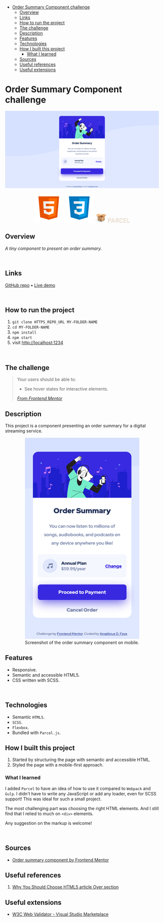 - [Order Summary Component challenge](#order-summary-component-challenge)
  - [Overview](#overview)
  - [Links](#links)
  - [How to run the project](#how-to-run-the-project)
  - [The challenge](#the-challenge)
  - [Description](#description)
  - [Features](#features)
  - [Technologies](#technologies)
  - [How I built this project](#how-i-built-this-project)
    - [What I learned](#what-i-learned)
  - [Sources](#sources)
  - [Useful references](#useful-references)
  - [Useful extensions](#useful-extensions)

# Order Summary Component challenge

![Screenshot of the order summary component challenge ](./src/images/screenshot.png)

<div align="center">
  <img src="./src/images/logo-html5.svg">
  <img src="./src/images/logo-css3.svg">

  <img src="./src/images/logo-parceljs.png">
  <img width="72px" src="./src/images/logo-parceljs.svg">
</div>

## Overview

*A tiny component to present an order summary.*

<br />

## Links

<p>
<a href="/.github/README.md">GitHub repo</a> • <a href="/.github/CONTRIBUTING.md">Live demo </a>
</p>

<br />

## How to run the project

1. ``git clone HTTPS_REPO_URL MY-FOLDER-NAME``
2. ``cd MY-FOLDER-NAME``
3. ``npm install``
4. `` npm start ``
5. visit [http://localhost:1234](``http://localhost:1234``)

<br />

## The challenge

> Your users should be able to:
> - See hover states for interactive elements.
> 
> *[From Frontend Mentor](https://www.frontendmentor.io/challenges/order-summary-component-QlPmajDUj)*

## Description

This project is a component presenting an order summary for a digital streaming service. 

<figure style="text-align:center;">
<img src="./src/images/screenshot_mobile.png" width="375" height="656px" alt="Screenshot of the order summary component on mobile.">
<figcaption>Screenshot of the order summary component on mobile.</figcaption>
</figure>

## Features

- Responsive.
- Semantic and accessible HTML5.
- CSS written with SCSS.

<br />

## Technologies

- Semantic ``HTML5``.
- ``SCSS``.
- ``Flexbox``.
- Bundled with ``Parcel.js``.

## How I built this project

 1. Started by structuring the page with semantic and accessible HTML.
 2. Styled the page with a mobile-first approach.

### What I learned

I added ``Parcel`` to have an idea of how to use it compared to ``Webpack`` and ``Gulp``. I didn't have to write any JavaScript or add any loader, even for SCSS support! This was ideal for such a small project.

The most challenging part was choosing the right HTML elements. And I still find that I relied to much on ``<div>`` elements.

Any suggestion on the markup is welcome!

<br />

## Sources

- [Order summary component by Frontend Mentor](https://www.frontendmentor.io/challenges/order-summary-component-QlPmajDUj)

## Useful references

1. [Why You Should Choose HTML5 article Over section](https://www.smashingmagazine.com/2020/01/html5-article-section/)

## Useful extensions

- [W3C Web Validator - Visual Studio Marketplace](https://marketplace.visualstudio.com/items?itemName=CelianRiboulet.webvalidator)